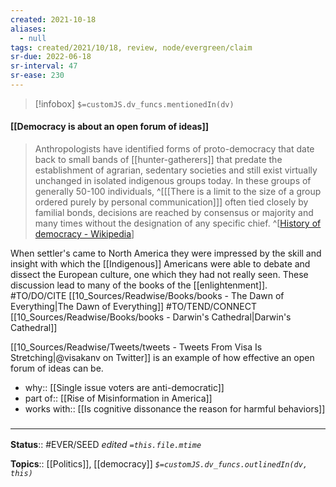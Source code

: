```yaml
---
created: 2021-10-18
aliases:
  - null
tags: created/2021/10/18, review, node/evergreen/claim
sr-due: 2022-06-18
sr-interval: 47
sr-ease: 230
---
```

> [!infobox]
`$=customJS.dv_funcs.mentionedIn(dv)`

#### [[Democracy is about an open forum of ideas]] 

> Anthropologists have identified forms of proto-democracy that date back to small bands of [[hunter-gatherers]] that predate the establishment of agrarian, sedentary societies and still exist virtually unchanged in isolated indigenous groups today. In these groups of generally 50-100 individuals,
> ^[[[There is a limit to the size of a group ordered purely by personal communication]]]
> often tied closely by familial bonds, decisions are reached by consensus or majority and many times without the designation of any specific chief.
> ^[[History of democracy - Wikipedia](https://en.wikipedia.org/wiki/History_of_democracy)]

When settler's came to North America they were impressed by the skill and insight with which the [[Indigenous]] Americans were able to debate and dissect the European culture, one which they had not really seen. These discussion lead to many of the books of the [[enlightenment]].
#TO/DO/CITE [[10_Sources/Readwise/Books/books - The Dawn of Everything|The Dawn of Everything]]
#TO/TEND/CONNECT [[10_Sources/Readwise/Books/books - Darwin's Cathedral|Darwin's Cathedral]]

[[10_Sources/Readwise/Tweets/tweets - Tweets From Visa Is Stretching|@visakanv on Twitter]] is an example of how effective an open forum of ideas can be. 

- why:: [[Single issue voters are anti-democratic]]
- part of:: [[Rise of Misinformation in America]]
- works with:: [[Is cognitive dissonance the reason for harmful behaviors]]

### <hr class="footnote"/>

**Status**:: #EVER/SEED
*edited `=this.file.mtime`*

**Topics**:: [[Politics]], [[democracy]]
*`$=customJS.dv_funcs.outlinedIn(dv, this)`*
